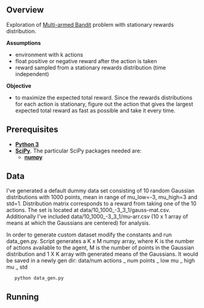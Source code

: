 ## Overview
Exploration of [Multi-armed Bandit](https://en.wikipedia.org/wiki/Multi-armed_bandit)
 problem with stationary rewards distribution.

**Assumptions**
 - environment with k actions
 - float positive or negative reward after the action is taken
 - reward sampled from a stationary rewards distribution (time independent)


**Objective**
  - to maximize the expected total reward. Since the rewards distributions for each action
    is stationary, figure out the action that gives the largest expected total reward as fast
    as possible and take it every time.

## Prerequisites
- **[Python 3](https://www.python.org/downloads/)**
- **[SciPy](https://www.scipy.org)**. The particular SciPy packages needed are:
    - **[numpy](http://www.numpy.org)**

## Data
I've generated a default dummy data set consisting of 10 random Gaussian distributions with 1000 points,
mean in range of mu_low=-3, mu_high=3 and std=1. Distribution matrix corresponds
to a reward from taking one of the 10 actions. The set is located at data/10_1000_-3_3_1/gauss-mat.csv.
Additionally I've included data/10_1000_-3_3_1/mu-arr.csv (10 x 1 array of means at which
the Gaussians are centered) for analysis.

In order to generate custom dataset modify the constants and run data_gen.py.
Script generates a K x M numpy array, where K is the number of actions available
to the agent, M is the number of points in the Gaussian distribution and 1 X K array
with generated means of the Gaussians. It would be saved in a newly gen dir:
data/num actions _ num points _ low mu _ high mu _ std

       python data_gen.py

## Running



<!--
# Demo
![test demo](test.gif)
-->
